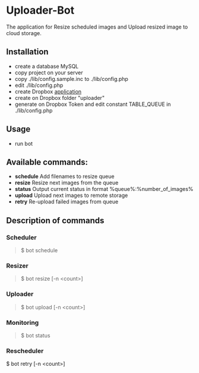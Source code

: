 # Uploader-Bot
The application for Resize scheduled images and Upload resized image to cloud storage.

## Installation
- create a database MySQL
- copy project on your server
- copy ./lib/config.sample.inc to ./lib/config.php
- edit ./lib/config.php
- create Dropbox [application](https://www.dropbox.com/developers/apps/)
- create on Dropbox folder "uploader"
- generate on Dropbox Token and edit constant TABLE_QUEUE in ./lib/config.php

## Usage
- run bot

## Available commands: 
- **schedule** Add filenames to resize queue 
- **resize**   Resize next images from the queue 
- **status**   Output current status in format %queue%:%number_of_images% 
- **upload**   Upload next images to remote storage
- **retry**    Re-upload failed images from queue
 
## Description of commands

### Scheduler
> $ bot schedule

### Resizer
> $ bot resize [-n &lt;count&gt;]

### Uploader
> $ bot upload [-n &lt;count&gt;]

### Monitoring
> $ bot status

### Rescheduler
$ bot retry [-n &lt;count&gt;]

